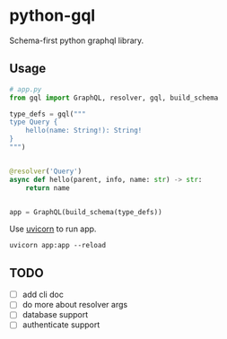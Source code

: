 # python-gql

Schema-first python graphql library.

## Usage

```python
# app.py
from gql import GraphQL, resolver, gql, build_schema

type_defs = gql("""
type Query {
    hello(name: String!): String!
}
""")


@resolver('Query')
async def hello(parent, info, name: str) -> str:
    return name


app = GraphQL(build_schema(type_defs))
```

Use [uvicorn](https://www.uvicorn.org) to run app.

`uvicorn app:app --reload`

## TODO

- [ ] add cli doc
- [ ] do more about resolver args
- [ ] database support
- [ ] authenticate support